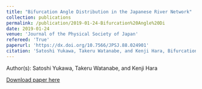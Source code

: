 ```yaml
---
title: "Bifurcation Angle Distribution in the Japanese River Network"
collection: publications
permalink: /publication/2019-01-24-Bifurcation%20Angle%20Di
date: 2019-01-24
venue: 'Journal of the Physical Society of Japan'
refereed: 'True'
paperurl: 'https://dx.doi.org/10.7566/JPSJ.88.024901'
citation: 'Satoshi Yukawa, Takeru Watanabe, and Kenji Hara, Bifurcation Angle Distribution in the Japanese River Network, Journal of the Physical Society of Japan, <b>88</b>, 024901-024901, (2019)'
---
```


Author(s): Satoshi Yukawa, Takeru Watanabe, and Kenji Hara


<a href='https://dx.doi.org/10.7566/JPSJ.88.024901'>Download paper here</a>
